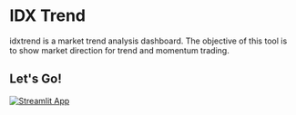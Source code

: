 # IDX Trend


idxtrend is a market trend analysis dashboard.  The objective of this tool is to show market direction for trend and momentum trading.

## Let's Go!

[![Streamlit App](https://static.streamlit.io/badges/streamlit_badge_black_white.svg)](https://idxtrend.streamlitapp.com/)

